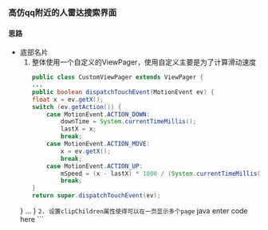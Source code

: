 ### 高仿qq附近的人雷达搜索界面
#### 思路

 - 底部名片
	1. 整体使用一个自定义的ViewPager，使用自定义主要是为了计算滑动速度
		``` java
		public class CustomViewPager extends ViewPager {
		...
		public boolean dispatchTouchEvent(MotionEvent ev) {
        float x = ev.getX();
        switch (ev.getAction()) {
            case MotionEvent.ACTION_DOWN:
                downTime = System.currentTimeMillis();
                lastX = x;
                break;
            case MotionEvent.ACTION_MOVE:
                x = ev.getX();
                break;
            case MotionEvent.ACTION_UP:
                mSpeed = (x - lastX) * 1000 / (System.currentTimeMillis() - downTime);
                break;
        }
        return super.dispatchTouchEvent(ev);
    }
		...
		}
		```
	2. 设置clipChildren属性使得可以在一页显示多个page
		``` java
		enter code here
		```


